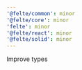 ```yaml
---
'@felte/common': minor
'@felte/core': minor
'felte': minor
'@felte/react': minor
'@felte/solid': minor
---
```


Improve types
